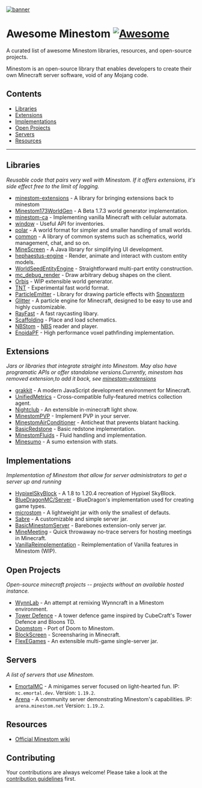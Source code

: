<!-- lint ignore double-link -->
<a href="https://minestom.net">
  <picture>
    <source media="(prefers-color-scheme: dark)" srcset="./media/banner_dark.png">
    <img alt="banner" src="./media/banner_light.png">
  </picture>
</a>

# Awesome Minestom [![Awesome](https://awesome.re/badge.svg)](https://awesome.re)

A curated list of awesome Minestom libraries, resources, and open-source projects.

Minestom is an open-source library that enables developers to create their own Minecraft server software, void of any Mojang code.

## Contents

<!-- no toc -->
- [Libraries](#libraries)
- [Extensions](#extensions)
- [Implementations](#implementations)
- [Open Projects](#open-projects)
- [Servers](#servers)
- [Resources](#resources)

---

## Libraries

*Reusable code that pairs very well with Minestom. If it offers extensions, it's side effect free to the limit of logging.*

- [minestom-extensions](https://github.com/hollow-cube/minestom-ce-extensions) - A library for bringing extensions back to minestom
- [Minestom173WorldGen](https://github.com/RealGatt/Minestom173WorldGen) - A Beta 1.7.3 world generator implementation.
- [minestom-ca](https://github.com/GoldenStack/minestom-ca) - Implementing vanilla Minecraft with cellular automata.
- [window](https://github.com/GoldenStack/window) - Useful API for inventories.
- [polar](https://github.com/hollow-cube/polar) - A world format for simpler and smaller handling of small worlds.
- [common](https://github.com/hollow-cube/common) - A library of common systems such as schematics, world management, chat, and so on.
- [MineScreen](https://github.com/kiip1/MineScreen) - A Java library for simplifying UI development.
- [hephaestus-engine](https://github.com/unnamed/hephaestus-engine) - Render, animate and interact with custom entity models.
- [WorldSeedEntityEngine](https://github.com/WorldSeedGames/WorldSeedEntityEngine) - Straightforward multi-part entity construction.
- [mc_debug_render](https://github.com/mworzala/mc_debug_renderer) - Draw arbitrary debug shapes on the client.
- [Orbis](https://github.com/AzortisCode/Orbis) - WIP extensible world generator.
- [TNT](https://github.com/EmortalMC/TNT) - Experimental fast world format.
- [ParticleEmitter](https://github.com/WorldSeedGames/ParticleEmitter) - Library for drawing particle effects with [Snowstorm](https://snowstorm.app/)
- [Glitter](https://github.com/Orion-Network/Glitter) - A particle engine for Minecraft, designed to be easy to use and highly customizable.
- [RayFast](https://github.com/emortalmc/Rayfast) - A fast raycasting libary.
- [Scaffolding](https://github.com/HyperaDev/Scaffolding) - Place and load schematics.
- [NBStom](https://github.com/emortalmc/NBStom) - [NBS](https://opennbs.org/) reader and player.
- [EnoidaPF](https://github.com/RinesThaix/EnodiaPF) - High performance voxel pathfinding implementation.

## Extensions

*Jars or libraries that integrate straight into Minestom. May also have programatic APIs or offer standalone versions.Currently, minestom has removed extension,to add it back, see [minestom-extensions](https://github.com/hollow-cube/minestom-ce-extensions)*

- [grakkit](https://github.com/grakkit/grakkit) - A modern JavaScript development environment for Minecraft.
- [UnifiedMetrics](https://github.com/Cubxity/UnifiedMetrics/) - Cross-compatible fully-featured metrics collection agent.
- [Nightclub](https://github.com/dev-hydrogen/Nightclub) - An extensible in-minecraft light show.
- [MinestomPVP](https://github.com/TogAr2/MinestomPvP) - Implement PVP in your server.
- [MinestomAirConditioner](https://github.com/LooFifteen/MinestomAirConditioner) - Anticheat that prevents blatant hacking.
- [BasicRedstone](https://github.com/TogAr2/BasicRedstone) - Basic redstone implementation.
- [MinestomFluids](https://github.com/TogAr2/MinestomFluids) - Fluid handling and implementation.
- [Minesumo](https://github.com/GoldenGamerLP/Minesumo) - A sumo extension with stats.

## Implementations

*Implementation of Minestom that allow for server administrators to get a server up and running*

- [HypixelSkyBlock](https://github.com/Swofty-Developments/HypixelSkyBlock) - A 1.8 to 1.20.4 recreation of Hypixel SkyBlock.
- [BlueDragonMC/Server](https://github.com/BlueDragonMC/Server) - BlueDragon's implementation used for creating game types.
- [microstom](https://github.com/KlainStom/microstom) - A lightweight jar with only the smallest of defauts.
- [Sabre](https://github.com/Project-Cepi/Sabre) - A customizable and simple server jar.
- [BasicMinestomServer](https://github.com/Protonull/BasicMinestomServer) - Barebones extension-only server jar.
- [MineMeeting](https://github.com/iceBear67/MineMeeting) - Quick throwaway no-trace servers for hosting meetings in Minecraft.
- [VanillaReimplementation](https://github.com/Minestom/VanillaReimplementation) - Reimplementation of Vanilla features in Minestom (WIP).

## Open Projects

*Open-source minecraft projects -- projects without an available hosted instance.*

- [WynnLab](https://github.com/WynnLab/WynnLab-Minestom) - An attempt at remixing Wynncraft in a Minestom environment.
- [Tower Defence](https://github.com/towerdefence-cc/tower-defence) - A tower defence game inspired by CubeCraft's Tower Defence and Bloons TD.
- [Doomstom](https://github.com/Peter-Crawley/Doomstom) - Port of Doom to Minestom.
- [BlockScreen](https://github.com/emortaldev/blockscreen) - Screensharing in Minecraft.
- [FlexEGames](https://github.com/FlexEGames) - An extensible multi-game single-server jar.

## Servers

*A list of servers that use Minestom.*
- [EmortalMC](https://github.com/EmortalMC) - A minigames server focused on light-hearted fun. IP: `mc.emortal.dev`. Version: `1.19.2`.
- [Arena](https://github.com/Minestom/Arena) - A community server demonstrating Minestom's capabilities. IP:  `arena.minestom.net` Version: `1.19.2`.

## Resources

- [Official Minestom wiki](https://wiki.minestom.net)

## Contributing

Your contributions are always welcome! Please take a look at the [contribution guidelines](https://github.com/LeoDog896/awesome-minestom/blob/main/CONTRIBUTING.md) first.
